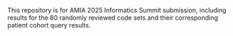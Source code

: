 This repository is for AMIA 2025 Informatics Summit submission, including results for the 80 randomly reviewed code sets and their corresponding patient cohort query results.
